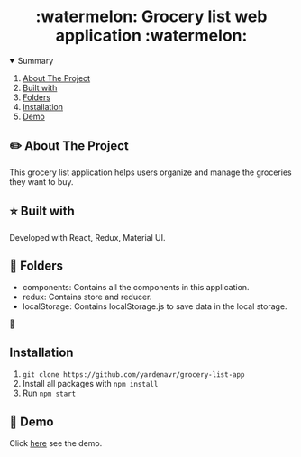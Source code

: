 #  
<h1 align="center">:watermelon: Grocery list web application :watermelon:</h1>
<!-- TABLE OF CONTENTS -->
<details open="open">
  <summary>Summary</summary>
  <ol>
    <li><a href="#about-the-project">About The Project</a></li>
    <li><a href="#built-with">Built with</a></li>
    <li><a href="#folders">Folders</a></li>
    <li><a href="#installation">Installation</a></li>
    <li><a href="#demo">Demo</a></li>
  </ol>
</details>

## :pencil2: About The Project
This grocery list application helps users organize and manage the groceries they want to buy. 


## :star: Built with
Developed with React, Redux, Material UI.

## :orange_book: Folders
<ul>
<li>components: Contains all the components in this application.</li>
<li>redux: Contains store and reducer.</li>
<li>localStorage: Contains localStorage.js to save data in the local storage.</li>
</ul>

:dart:
##  Installation
1. ```git clone https://github.com/yardenavr/grocery-list-app```
2. Install all packages with ```npm install```
3. Run ```npm start```

## :rocket: Demo
Click [here](https://grocery-list-yarden.herokuapp.com/) see the demo.</br>
